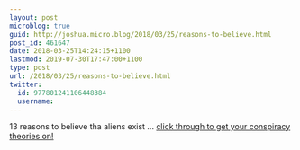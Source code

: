 ```yaml
---
layout: post
microblog: true
guid: http://joshua.micro.blog/2018/03/25/reasons-to-believe.html
post_id: 461647
date: 2018-03-25T14:24:15+1100
lastmod: 2019-07-30T17:47:00+1100
type: post
url: /2018/03/25/reasons-to-believe.html
twitter:
  id: 977801241106448384
  username: 
---
```

13 reasons to believe tha aliens exist ... [click through to get your conspiracy theories on!](http://nymag.com/selectall/2018/03/13-reasons-to-believe-aliens-are-real.html)
